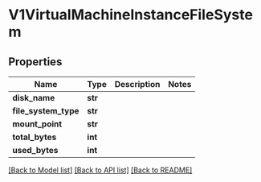 # V1VirtualMachineInstanceFileSystem

## Properties
Name | Type | Description | Notes
------------ | ------------- | ------------- | -------------
**disk_name** | **str** |  | 
**file_system_type** | **str** |  | 
**mount_point** | **str** |  | 
**total_bytes** | **int** |  | 
**used_bytes** | **int** |  | 

[[Back to Model list]](../README.md#documentation-for-models) [[Back to API list]](../README.md#documentation-for-api-endpoints) [[Back to README]](../README.md)


